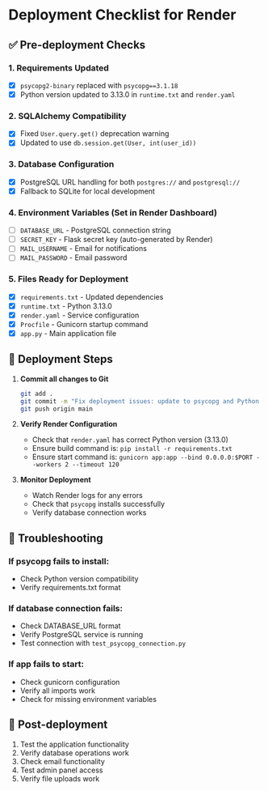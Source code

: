 # Deployment Checklist for Render

## ✅ Pre-deployment Checks

### 1. Requirements Updated
- [x] `psycopg2-binary` replaced with `psycopg==3.1.18`
- [x] Python version updated to 3.13.0 in `runtime.txt` and `render.yaml`

### 2. SQLAlchemy Compatibility
- [x] Fixed `User.query.get()` deprecation warning
- [x] Updated to use `db.session.get(User, int(user_id))`

### 3. Database Configuration
- [x] PostgreSQL URL handling for both `postgres://` and `postgresql://`
- [x] Fallback to SQLite for local development

### 4. Environment Variables (Set in Render Dashboard)
- [ ] `DATABASE_URL` - PostgreSQL connection string
- [ ] `SECRET_KEY` - Flask secret key (auto-generated by Render)
- [ ] `MAIL_USERNAME` - Email for notifications
- [ ] `MAIL_PASSWORD` - Email password

### 5. Files Ready for Deployment
- [x] `requirements.txt` - Updated dependencies
- [x] `runtime.txt` - Python 3.13.0
- [x] `render.yaml` - Service configuration
- [x] `Procfile` - Gunicorn startup command
- [x] `app.py` - Main application file

## 🚀 Deployment Steps

1. **Commit all changes to Git**
   ```bash
   git add .
   git commit -m "Fix deployment issues: update to psycopg and Python 3.13"
   git push origin main
   ```

2. **Verify Render Configuration**
   - Check that `render.yaml` has correct Python version (3.13.0)
   - Ensure build command is: `pip install -r requirements.txt`
   - Ensure start command is: `gunicorn app:app --bind 0.0.0.0:$PORT --workers 2 --timeout 120`

3. **Monitor Deployment**
   - Watch Render logs for any errors
   - Check that `psycopg` installs successfully
   - Verify database connection works

## 🔧 Troubleshooting

### If psycopg fails to install:
- Check Python version compatibility
- Verify requirements.txt format

### If database connection fails:
- Check DATABASE_URL format
- Verify PostgreSQL service is running
- Test connection with `test_psycopg_connection.py`

### If app fails to start:
- Check gunicorn configuration
- Verify all imports work
- Check for missing environment variables

## 📝 Post-deployment

1. Test the application functionality
2. Verify database operations work
3. Check email functionality
4. Test admin panel access
5. Verify file uploads work 